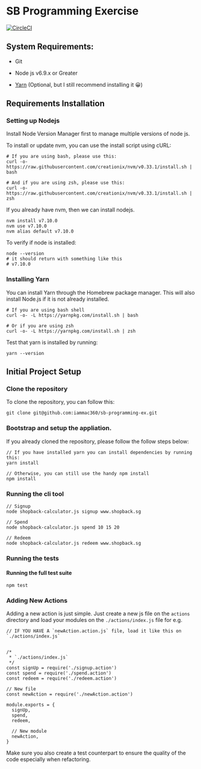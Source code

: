 # SB Programming Exercise

[![CircleCI](https://circleci.com/gh/iammac360/sb-programming-ex.svg?style=svg)](https://circleci.com/gh/iammac360/sb-programming-ex)

## System Requirements:

* Git

* Node js v6.9.x or Greater

* [Yarn](https://yarnpkg.com/en/docs/install) (Optional, but I still recommend installing it 😀)

## Requirements Installation

### Setting up Nodejs

Install Node Version Manager first to manage multiple versions of node js.

To install or update nvm, you can use the install script using cURL:

```
# If you are using bash, please use this:
curl -o- https://raw.githubusercontent.com/creationix/nvm/v0.33.1/install.sh | bash

# And if you are using zsh, please use this:
curl -o- https://raw.githubusercontent.com/creationix/nvm/v0.33.1/install.sh | zsh
```

If you already have nvm, then we can install nodejs.

```
nvm install v7.10.0
nvm use v7.10.0
nvm alias default v7.10.0
```

To verify if node is installed:

```
node --version
# it should return with something like this
# v7.10.0
```

### Installing Yarn

You can install Yarn through the Homebrew package manager. This will also install Node.js if it is not already installed.

```
# If you are using bash shell
curl -o- -L https://yarnpkg.com/install.sh | bash

# Or if you are using zsh
curl -o- -L https://yarnpkg.com/install.sh | zsh
```

Test that yarn is installed by running:

```
yarn --version
```

## Initial Project Setup

### Clone the repository

To clone the repository, you can follow this:

```
git clone git@github.com:iammac360/sb-programming-ex.git
```

### Bootstrap and setup the appliation.

If you already cloned the repository, please follow the follow steps below:

```
// If you have installed yarn you can install dependencies by running this:
yarn install

// Otherwise, you can still use the handy npm install
npm install
```

### Running the cli tool

```
// Signup
node shopback-calculator.js signup www.shopback.sg

// Spend
node shopback-calculator.js spend 10 15 20

// Redeem
node shopback-calculator.js redeem www.shopback.sg
```

### Running the tests


#### Running the full test suite
```
npm test
```

### Adding New Actions

Adding a new action is just simple. Just create a new js file on the `actions` directory and load your modules on the `./actions/index.js`
file for e.g.

```
// IF YOU HAVE A `newAction.action.js` file, load it like this on `./actions/index.js`


/*
 * `./actions/index.js`
 */
const signUp = require('./signup.action') 
const spend = require('./spend.action') 
const redeem = require('./redeem.action') 

// New file
const newAction = require('./newAction.action') 

module.exports = {
  signUp,
  spend,
  redeem,

  // New module
  newAction,
}
```

Make sure you also create a test counterpart to ensure the quality of the code especially when refactoring.
